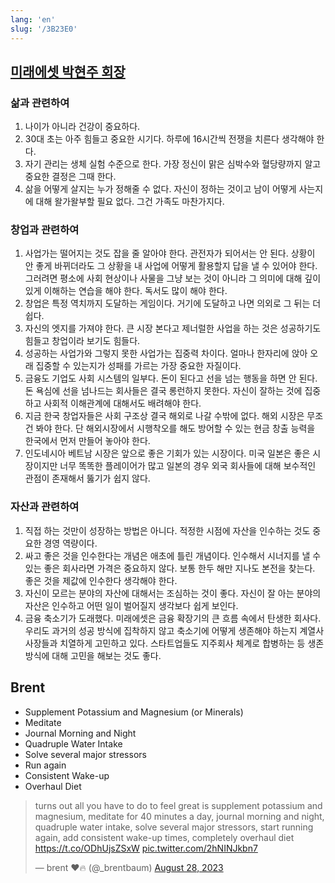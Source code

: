 ```yaml
---
lang: 'en'
slug: '/3B23E0'
---
```


## [미래에셋 박현주 회장](https://www.facebook.com/parktaeyoung/posts/pfbid02SmKBBAVkYfPEEtFBoA8zvpznR3VeXf1paV9F99VZnBbvsGVh8DYSqQkB4SY1Qu6Cl)

### 삶과 관련하여

1. 나이가 아니라 건강이 중요하다.
2. 30대 초는 아주 힘들고 중요한 시기다. 하루에 16시간씩 전쟁을 치른다 생각해야 한다.
3. 자기 관리는 생체 실험 수준으로 한다. 가장 정신이 맑은 심박수와 혈당량까지 알고 중요한 결정은 그때 한다.
4. 삶을 어떻게 살지는 누가 정해줄 수 없다. 자신이 정하는 것이고 남이 어떻게 사는지에 대해 왈가왈부할 필요 없다. 그건 가족도 마찬가지다.

### 창업과 관련하여

1. 사업가는 떨어지는 것도 잡을 줄 알아야 한다. 관전자가 되어서는 안 된다. 상황이 안 좋게 바뀌더라도 그 상황을 내 사업에 어떻게 활용할지 답을 낼 수 있어야 한다. 그러려면 평소에 사회 현상이나 사물을 그냥 보는 것이 아니라 그 의미에 대해 깊이 있게 이해하는 연습을 해야 한다. 독서도 많이 해야 한다.
2. 창업은 특정 역치까지 도달하는 게임이다. 거기에 도달하고 나면 의외로 그 뒤는 더 쉽다.
3. 자신의 엣지를 가져야 한다. 큰 시장 본다고 제너럴한 사업을 하는 것은 성공하기도 힘들고 창업이라 보기도 힘들다.
4. 성공하는 사업가와 그렇지 못한 사업가는 집중력 차이다. 얼마나 한자리에 앉아 오래 집중할 수 있는지가 성패를 가르는 가장 중요한 자질이다.
5. 금융도 기업도 사회 시스템의 일부다. 돈이 된다고 선을 넘는 행동을 하면 안 된다. 돈 욕심에 선을 넘나드는 회사들은 결국 롱런하지 못한다. 자신이 잘하는 것에 집중하고 사회적 이해관계에 대해서도 배려해야 한다.
6. 지금 한국 창업자들은 사회 구조상 결국 해외로 나갈 수밖에 없다. 해외 시장은 무조건 봐야 한다. 단 해외시장에서 시행착오를 해도 방어할 수 있는 현금 창출 능력을 한국에서 먼저 만들어 놓아야 한다.
7. 인도네시아 베트남 시장은 앞으로 좋은 기회가 있는 시장이다. 미국 일본은 좋은 시장이지만 너무 똑똑한 플레이어가 많고 일본의 경우 외국 회사들에 대해 보수적인 관점이 존재해서 뚫기가 쉽지 않다.

### 자산과 관련하여

1. 직접 하는 것만이 성장하는 방법은 아니다. 적정한 시점에 자산을 인수하는 것도 중요한 경영 역량이다.
2. 싸고 좋은 것을 인수한다는 개념은 애초에 틀린 개념이다. 인수해서 시너지를 낼 수 있는 좋은 회사라면 가격은 중요하지 않다. 보통 한두 해만 지나도 본전을 찾는다. 좋은 것을 제값에 인수한다 생각해야 한다.
3. 자신이 모르는 분야의 자산에 대해서는 조심하는 것이 좋다. 자신이 잘 아는 분야의 자산은 인수하고 어떤 일이 벌어질지 생각보다 쉽게 보인다.
4. 금융 축소기가 도래했다. 미래에셋은 금융 확장기의 큰 흐름 속에서 탄생한 회사다. 우리도 과거의 성공 방식에 집착하지 않고 축소기에 어떻게 생존해야 하는지 계열사 사장들과 치열하게 고민하고 있다. 스타트업들도 지주회사 체계로 합병하는 등 생존 방식에 대해 고민을 해보는 것도 좋다.

## Brent

- Supplement Potassium and Magnesium (or Minerals)
- Meditate
- Journal Morning and Night
- Quadruple Water Intake
- Solve several major stressors
- Run again
- Consistent Wake-up
- Overhaul Diet

<blockquote class="twitter-tweet">
<p lang="en" dir="ltr">
turns out all you have to do to feel great is supplement potassium and magnesium, meditate for 40 minutes a day, journal morning and night, quadruple water intake, solve several major stressors, start running again, add consistent wake-up times, completely overhaul diet <a href="https://t.co/ODhUjsZSxW">https://t.co/ODhUjsZSxW</a> <a href="https://t.co/2hNINJkbn7">pic.twitter.com/2hNINJkbn7</a>
</p>
&mdash; brent ❤🔥 (@_brentbaum) <a href="https://twitter.com/_brentbaum/status/1696171437273350506?ref_src=twsrc%5Etfw">August 28, 2023</a>
</blockquote>
